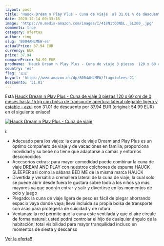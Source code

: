 ```yaml
---
layout: post
title: 'Hauck Dream n Play Plus - Cuna de viaje  al 31.01 % de descuento'
date: 2020-12-14 09:33:18
image: 'https://m.media-amazon.com/images/I/418N1tO3NbL._SL200_.jpg'
comments: true
category: ofertas
author: ring
slug: 'B004AHLMEW-es'
actualPrice: 37.94 EUR
currency: EUR
price: 37.94
comparePrice: 54.99 EUR
prodname: 'Hauck Dream n Play Plus - Cuna de viaje 3 piezas  120 x 60 cm  de 0 meses hasta 15 kg  con bolsa de transporte  apertura lateral  plegable  ligera y estable - azul'
country: 'es'
flag: '🇪🇸'
buyurl: 'https://www.amazon.es/dp/B004AHLMEW/?tag=tolees-21'
descuento: '31.01'
---
```


Está [Hauck Dream n Play Plus - Cuna de viaje 3 piezas  120 x 60 cm  de 0 meses hasta 15 kg  con bolsa de transporte  apertura lateral  plegable  ligera y estable - azul](https://www.amazon.es/dp/B004AHLMEW/?tag=tolees-21) con 31.01 de descuento por 37.94 EUR (original: 54.99 EUR) en el siguiente enlace!

[![Hauck Dream n Play Plus - Cuna de viaje ](https://m.media-amazon.com/images/I/418N1tO3NbL._SL200_.jpg)](https://www.amazon.es/dp/B004AHLMEW/?tag=tolees-21)

ℹ️:

- Adecuado para los viajes: la cuna de viaje Dream and Play Plus es un óptimo compañero de viaje y de vacaciones en familia; proporciona movilidad y su bebé no tiene que adaptarse a camas y entornos desconocidos
- Accesorios extras: para mayor comodidad puede combinar la cuna de viaje DREAM AND PLAY con nuestros colchones de espuma HAUCK SLEEPER asi como la sábana BED ME de la misma marca HAUCK
- Divertida y versátil: a cremallera lateral de la cuna de viaje, la cual solo se puede abrir desde fuera le gustara sobre todo a los niños ya más mayores ya que podrán entrar y salir y divertirse en los momentos de ocio y juego
- Plegado: la cuna de viaje ligera de peso es fácil de plegar ahorrando espacio vaya donde vaya; lleva incluida su propia bolsa de transporte con asas para protegerla de suicidad y de rotura
- Ventanas: la red permite que la cuna este ventilada y que el aire circule de forma natural; usted podrá controlar el hijo de cualquier ángulo de la habitación; total visibilidad para mayor tranquilidad incluso en momentos de siesta y descanso

[Ver la oferta!!](https://www.amazon.es/dp/B004AHLMEW/?tag=tolees-21)
